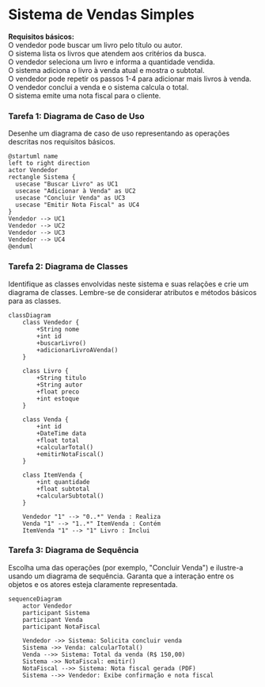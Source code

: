 # Sistema de Vendas Simples
**Requisitos básicos:** <br>
O vendedor pode buscar um livro pelo título ou autor. <br>
O sistema lista os livros que atendem aos critérios da busca. <br>
O vendedor seleciona um livro e informa a quantidade vendida. <br>
O sistema adiciona o livro à venda atual e mostra o subtotal. <br>
O vendedor pode repetir os passos 1-4 para adicionar mais livros à venda. <br>
O vendedor conclui a venda e o sistema calcula o total. <br>
O sistema emite uma nota fiscal para o cliente. <br>
### Tarefa 1: Diagrama de Caso de Uso<br>
Desenhe um diagrama de caso de uso representando as operações descritas nos requisitos básicos.
```plantuml
@startuml name
left to right direction
actor Vendedor
rectangle Sistema {
  usecase "Buscar Livro" as UC1
  usecase "Adicionar à Venda" as UC2
  usecase "Concluir Venda" as UC3
  usecase "Emitir Nota Fiscal" as UC4
}
Vendedor --> UC1
Vendedor --> UC2
Vendedor --> UC3
Vendedor --> UC4
@enduml
```
### Tarefa 2: Diagrama de Classes
Identifique as classes envolvidas neste sistema e suas relações e crie um diagrama de classes. Lembre-se de considerar atributos e métodos básicos para as classes.
```mermaid
classDiagram
    class Vendedor {
        +String nome
        +int id
        +buscarLivro()
        +adicionarLivroAVenda()
    }

    class Livro {
        +String titulo
        +String autor
        +float preco
        +int estoque
    }

    class Venda {
        +int id
        +DateTime data
        +float total
        +calcularTotal()
        +emitirNotaFiscal()
    }

    class ItemVenda {
        +int quantidade
        +float subtotal
        +calcularSubtotal()
    }

    Vendedor "1" --> "0..*" Venda : Realiza
    Venda "1" --> "1..*" ItemVenda : Contém
    ItemVenda "1" --> "1" Livro : Inclui
```
### Tarefa 3: Diagrama de Sequência
Escolha uma das operações (por exemplo, "Concluir Venda") e ilustre-a usando um diagrama de sequência. Garanta que a interação entre os objetos e os atores esteja claramente representada.
```mermaid
sequenceDiagram
    actor Vendedor
    participant Sistema
    participant Venda
    participant NotaFiscal

    Vendedor ->> Sistema: Solicita concluir venda
    Sistema ->> Venda: calcularTotal()
    Venda -->> Sistema: Total da venda (R$ 150,00)
    Sistema ->> NotaFiscal: emitir()
    NotaFiscal -->> Sistema: Nota fiscal gerada (PDF)
    Sistema -->> Vendedor: Exibe confirmação e nota fiscal
```